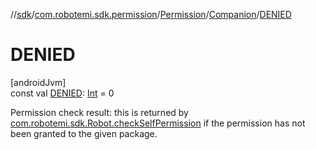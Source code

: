 //[sdk](../../../../index.md)/[com.robotemi.sdk.permission](../../index.md)/[Permission](../index.md)/[Companion](index.md)/[DENIED](-d-e-n-i-e-d.md)

# DENIED

[androidJvm]\
const val [DENIED](-d-e-n-i-e-d.md): [Int](https://kotlinlang.org/api/latest/jvm/stdlib/kotlin/-int/index.html) = 0

Permission check result: this is returned by [com.robotemi.sdk.Robot.checkSelfPermission](../../../com.robotemi.sdk/-robot/check-self-permission.md) if the permission has not been granted to the given package.
